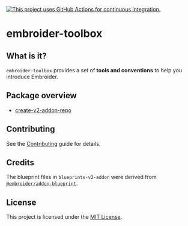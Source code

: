 [![This project uses GitHub Actions for continuous integration.](https://github.com/ijlee2/embroider-toolbox/actions/workflows/ci.yml/badge.svg)](https://github.com/ijlee2/embroider-toolbox/actions/workflows/ci.yml)

# embroider-toolbox


## What is it?

`embroider-toolbox` provides a set of **tools and conventions** to help you introduce Embroider.


## Package overview

- [create-v2-addon-repo](/packages/create-v2-addon-repo/README.md)


## Contributing

See the [Contributing](CONTRIBUTING.md) guide for details.


## Credits

The blueprint files in `blueprints-v2-addon` were derived from [`@embroider/addon-blueprint`](https://github.com/embroider-build/addon-blueprint).


## License

This project is licensed under the [MIT License](LICENSE.md).

